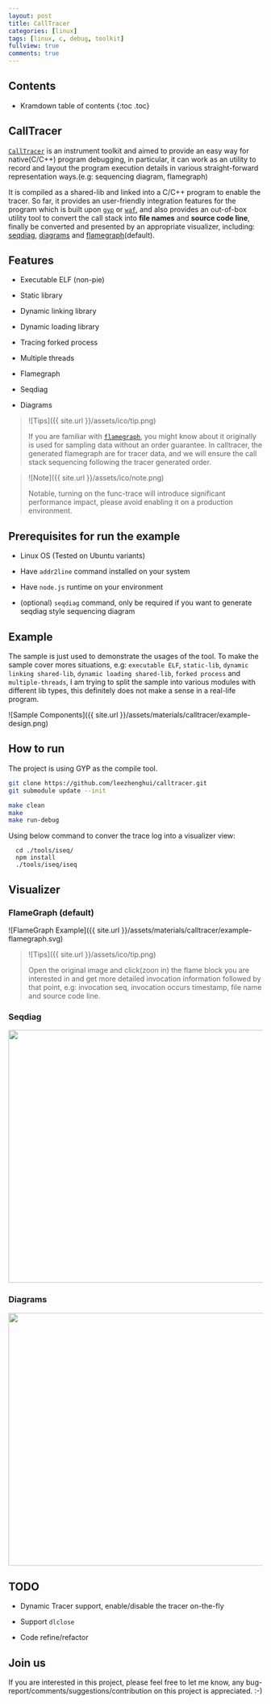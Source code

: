 ```yaml
---
layout: post
title: CallTracer 
categories: [linux]
tags: [linux, c, debug, toolkit]
fullview: true
comments: true
---
```


## Contents

* Kramdown table of contents
{:toc .toc}

## CallTracer

[`CallTracer`](https://github.com/leezhenghui/calltracer) is an instrument toolkit and aimed to provide an easy way for native(C/C++) program debugging, in particular, it can work as an utility to record and layout the program execution details in various straight-forward representation ways.(e.g: sequencing diagram, flamegraph)

It is compiled as a shared-lib and linked into a C/C++ program to enable the tracer. So far, it provides an user-friendly integration features for the program which is built upon [`gyp`](https://gyp.gsrc.io/) or [`waf`](https://waf.io/), and also provides an out-of-box utility tool to convert the call stack into **file names** and **source code line**, finally be converted and presented by an appropriate visualizer, including: [seqdiag](http://blockdiag.com/en/seqdiag/), [diagrams](https://github.com/francoislaberge/diagrams) and [flamegraph](https://github.com/brendangregg/FlameGraph)(default). 

## Features

- Executable ELF (non-pie)

- Static library

- Dynamic linking library

- Dynamic loading library

- Tracing forked process

- Multiple threads

- Flamegraph

- Seqdiag

- Diagrams

> ![Tips]({{ site.url }}/assets/ico/tip.png)
>
> If you are familiar with [`flamegraph`](https://github.com/brendangregg/FlameGraph), you might know about it originally is used for sampling data without an order guarantee. In calltracer, the generated flamegraph are for tracer data, and we will ensure the call stack sequencing following the tracer generated order. 


> ![Note]({{ site.url }}/assets/ico/note.png)
> 
> Notable, turning on the func-trace will introduce significant performance impact,  please avoid enabling it on a production environment. 

## Prerequisites for run the example

- Linux OS (Tested on Ubuntu variants)

- Have `addr2line` command installed on your system

- Have `node.js` runtime on your environment

- (optional) `seqdiag` command, only be required if you want to generate seqdiag style sequencing diagram

## Example

The sample is just used to demonstrate the usages of the tool. To make the sample cover mores situations, e.g: `executable ELF`, `static-lib`, `dynamic linking shared-lib`, `dynamic loading shared-lib`, `forked process` and `multiple-threads`, I am trying to split the sample into various modules with different lib types, this definitely does not make a sense in a real-life program.

![Sample Components]({{ site.url }}/assets/materials/calltracer/example-design.png)


## How to run

The project is using GYP as the compile tool.

```sh
git clone https://github.com/leezhenghui/calltracer.git 
git submodule update --init

make clean
make 
make run-debug 

```

Using below command to conver the trace log into a visualizer view:

```
  cd ./tools/iseq/ 
  npm install 
  ./tools/iseq/iseq

```

## Visualizer 

### FlameGraph (default)

![FlameGraph Example]({{ site.url }}/assets/materials/calltracer/example-flamegraph.svg)

> ![Tips]({{ site.url }}/assets/ico/tip.png)
>
> Open the original image and click(zoon in) the flame block you are interested in and get more detailed invocation information followed by that point, e.g: invocation seq, invocation occurs timestamp, file name and source code line. 

### Seqdiag

<img src="{{ site.url }}/assets/materials/calltracer/example.png" width="800" height="500">


### Diagrams 

<img src="{{ site.url }}/assets/materials/calltracer/example.svg" width="800" height="500">

## TODO

- Dynamic Tracer support, enable/disable the tracer on-the-fly

- Support `dlclose` 

- Code refine/refactor

## Join us

If you are interested in this project, please feel free to let me know,  any bug-report/comments/suggestions/contribution on this project is appreciated. :-)

